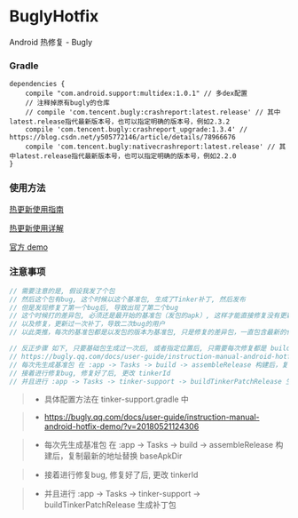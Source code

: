 # BuglyHotfix

Android 热修复 - Bugly


### Gradle

```
dependencies {
    compile "com.android.support:multidex:1.0.1" // 多dex配置
    // 注释掉原有bugly的仓库
    // compile 'com.tencent.bugly:crashreport:latest.release' // 其中latest.release指代最新版本号，也可以指定明确的版本号，例如2.3.2
    compile 'com.tencent.bugly:crashreport_upgrade:1.3.4' // https://blog.csdn.net/y505772146/article/details/78966676
    compile 'com.tencent.bugly:nativecrashreport:latest.release' // 其中latest.release指代最新版本号，也可以指定明确的版本号，例如2.2.0
}
```

### 使用方法

<a href="https://bugly.qq.com/docs/user-guide/instruction-manual-android-hotfix/?v=20180521124306">热更新使用指南</a>

<a href="https://bugly.qq.com/docs/user-guide/instruction-manual-android-hotfix-demo/?v=20180521124306">热更新使用详解</a>

<a href="https://github.com/BuglyDevTeam/Bugly-Android-Demo">官方 demo</a>

### 注意事项

``` java
// 需要注意的是, 假设我发了个包
// 然后这个包有bug, 这个时候以这个基准包, 生成了Tinker补丁, 然后发布
// 但是发现修复了第一个bug后, 导致出现了第二个bug
// 这个时候打的差异包, 必须还是最开始的基准包（发包的apk）, 这样才能直接修复没有更新过补丁的用户
// 以及修复，更新过一次补丁，导致二次bug的用户
// 以此类推，每次的基准包都是以发包的版本为基准包, 只是修复的差异包，一直包含最新的代码

// 反正步骤 如下, 只要基础包生成过一次后, 或者指定位置后, 只需要每次修复都是 buildTinkerPatchRelease 上传补丁就行
// https://bugly.qq.com/docs/user-guide/instruction-manual-android-hotfix-demo/?v=20180521124306
// 每次先生成基准包 在 :app -> Tasks -> build -> assembleRelease 构建后，复制最新的地址替换 baseApkDir
// 接着进行修复bug, 修复好了后, 更改 tinkerId
// 并且进行 :app -> Tasks -> tinker-support -> buildTinkerPatchRelease 生成补丁包
```


> * 具体配置方法在 tinker-support.gradle 中

> * https://bugly.qq.com/docs/user-guide/instruction-manual-android-hotfix-demo/?v=20180521124306

> * 每次先生成基准包 在 :app -> Tasks -> build -> assembleRelease 构建后，复制最新的地址替换 baseApkDir

> * 接着进行修复bug, 修复好了后, 更改 tinkerId

> * 并且进行 :app -> Tasks -> tinker-support -> buildTinkerPatchRelease 生成补丁包